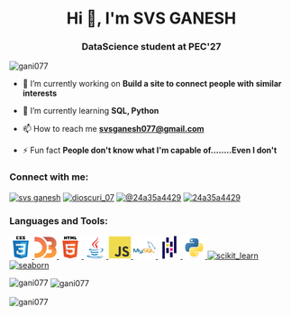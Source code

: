 <h1 align="center">Hi 👋, I'm SVS GANESH</h1>
<h3 align="center">DataScience student at PEC'27</h3>

<p align="left"> <img src="https://komarev.com/ghpvc/?username=gani077&label=Profile%20views&color=0e75b6&style=flat" alt="gani077" /> </p>

- 🔭 I’m currently working on **Build a site to connect people with similar interests**

- 🌱 I’m currently learning **SQL, Python**

- 📫 How to reach me **svsganesh077@gmail.com**

- ⚡ Fun fact **People don't know what I'm capable of........Even I don't**

<h3 align="left">Connect with me:</h3>
<p align="left">
<a href="https://linkedin.com/in/svs ganesh" target="blank"><img align="center" src="https://raw.githubusercontent.com/rahuldkjain/github-profile-readme-generator/master/src/images/icons/Social/linked-in-alt.svg" alt="svs ganesh" height="30" width="40" /></a>
<a href="https://instagram.com/dioscuri_07" target="blank"><img align="center" src="https://raw.githubusercontent.com/rahuldkjain/github-profile-readme-generator/master/src/images/icons/Social/instagram.svg" alt="dioscuri_07" height="30" width="40" /></a>
<a href="https://www.hackerrank.com/@24a35a4429" target="blank"><img align="center" src="https://raw.githubusercontent.com/rahuldkjain/github-profile-readme-generator/master/src/images/icons/Social/hackerrank.svg" alt="@24a35a4429" height="30" width="40" /></a>
<a href="https://www.leetcode.com/24a35a4429" target="blank"><img align="center" src="https://raw.githubusercontent.com/rahuldkjain/github-profile-readme-generator/master/src/images/icons/Social/leet-code.svg" alt="24a35a4429" height="30" width="40" /></a>
</p>

<h3 align="left">Languages and Tools:</h3>
<p align="left"> <a href="https://www.w3schools.com/css/" target="_blank" rel="noreferrer"> <img src="https://raw.githubusercontent.com/devicons/devicon/master/icons/css3/css3-original-wordmark.svg" alt="css3" width="40" height="40"/> </a> <a href="https://d3js.org/" target="_blank" rel="noreferrer"> <img src="https://raw.githubusercontent.com/devicons/devicon/master/icons/d3js/d3js-original.svg" alt="d3js" width="40" height="40"/> </a> <a href="https://www.w3.org/html/" target="_blank" rel="noreferrer"> <img src="https://raw.githubusercontent.com/devicons/devicon/master/icons/html5/html5-original-wordmark.svg" alt="html5" width="40" height="40"/> </a> <a href="https://www.java.com" target="_blank" rel="noreferrer"> <img src="https://raw.githubusercontent.com/devicons/devicon/master/icons/java/java-original.svg" alt="java" width="40" height="40"/> </a> <a href="https://developer.mozilla.org/en-US/docs/Web/JavaScript" target="_blank" rel="noreferrer"> <img src="https://raw.githubusercontent.com/devicons/devicon/master/icons/javascript/javascript-original.svg" alt="javascript" width="40" height="40"/> </a> <a href="https://www.mysql.com/" target="_blank" rel="noreferrer"> <img src="https://raw.githubusercontent.com/devicons/devicon/master/icons/mysql/mysql-original-wordmark.svg" alt="mysql" width="40" height="40"/> </a> <a href="https://pandas.pydata.org/" target="_blank" rel="noreferrer"> <img src="https://raw.githubusercontent.com/devicons/devicon/2ae2a900d2f041da66e950e4d48052658d850630/icons/pandas/pandas-original.svg" alt="pandas" width="40" height="40"/> </a> <a href="https://www.python.org" target="_blank" rel="noreferrer"> <img src="https://raw.githubusercontent.com/devicons/devicon/master/icons/python/python-original.svg" alt="python" width="40" height="40"/> </a> <a href="https://scikit-learn.org/" target="_blank" rel="noreferrer"> <img src="https://upload.wikimedia.org/wikipedia/commons/0/05/Scikit_learn_logo_small.svg" alt="scikit_learn" width="40" height="40"/> </a> <a href="https://seaborn.pydata.org/" target="_blank" rel="noreferrer"> <img src="https://seaborn.pydata.org/_images/logo-mark-lightbg.svg" alt="seaborn" width="40" height="40"/> </a> </p>

<p><img align="left" src="https://github-readme-stats.vercel.app/api/top-langs?username=gani077&show_icons=true&locale=en&layout=compact" alt="gani077" /></p>

<p>&nbsp;<img align="center" src="https://github-readme-stats.vercel.app/api?username=gani077&show_icons=true&locale=en" alt="gani077" /></p>

<p><img align="center" src="https://github-readme-streak-stats.herokuapp.com/?user=gani077&" alt="gani077" /></p>
